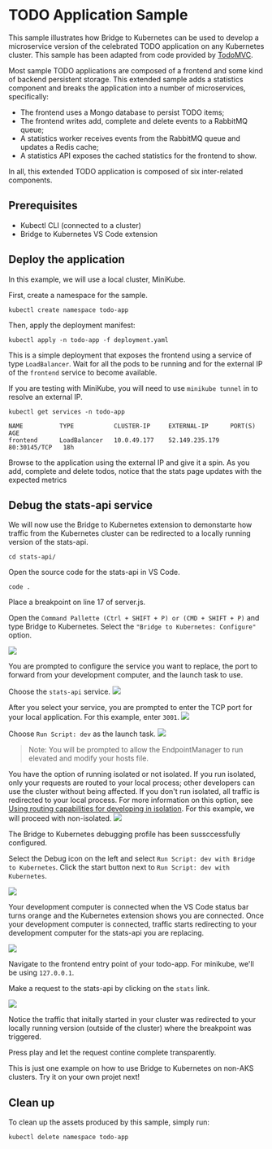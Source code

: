 # TODO Application Sample

This sample illustrates how Bridge to Kubernetes can be used to develop a microservice version of the celebrated TODO application on any Kubernetes cluster. This sample has been adapted from code provided by [TodoMVC](http://todomvc.com).

Most sample TODO applications are composed of a frontend and some kind of backend persistent storage. This extended sample adds a statistics component and breaks the application into a number of microservices, specifically:

- The frontend uses a Mongo database to persist TODO items;
- The frontend writes add, complete and delete events to a RabbitMQ queue;
- A statistics worker receives events from the RabbitMQ queue and updates a Redis cache;
- A statistics API exposes the cached statistics for the frontend to show.

In all, this extended TODO application is composed of six inter-related components.

## Prerequisites

- Kubectl CLI (connected to a cluster)
- Bridge to Kubernetes VS Code extension

## Deploy the application

In this example, we will use a local cluster, MiniKube.

First, create a namespace for the sample.

```
kubectl create namespace todo-app
```

Then, apply the deployment manifest:

```
kubectl apply -n todo-app -f deployment.yaml
```

This is a simple deployment that exposes the frontend using a service of type `LoadBalancer`. Wait for all the pods to be running and for the external IP of the `frontend` service to become available.

If you are testing with MiniKube, you will need to use `minikube tunnel` in  to resolve an external IP.

```
kubectl get services -n todo-app

NAME          TYPE           CLUSTER-IP     EXTERNAL-IP      PORT(S)        AGE
frontend      LoadBalancer   10.0.49.177    52.149.235.179   80:30145/TCP   18h
```

Browse to the application using the external IP and give it a spin. As you add, complete and delete todos, notice that the stats page updates with the expected metrics

## Debug the stats-api service

We will now use the Bridge to Kubernetes extension to demonstarte how traffic from the Kubernetes cluster can be redirected to a locally running version of the stats-api. 

```
cd stats-api/
```

Open the source code for the stats-api in VS Code.

```
code .
```

Place a breakpoint on line 17 of server.js.

Open the `Command Pallette (Ctrl + SHIFT + P) or (CMD + SHIFT + P)` and type Bridge to Kubernetes. Select the `"Bridge to Kubernetes: Configure"` option.

![](/images/bridge_configure.png)

You are prompted to configure the service you want to replace, the port to forward from your development computer, and the launch task to use.

Choose the `stats-api` service. 
![](/images/select_service.png)

After you select your service, you are prompted to enter the TCP port for your local application. For this example, enter `3001`.
![](/images/enter_port.png)

Choose `Run Script: dev` as the launch task.
![](/images/launch_task.png)

> Note: You will be prompted to allow the EndpointManager to run elevated and modify your hosts file.

You have the option of running isolated or not isolated. If you run isolated, only your requests are routed to your local process; other developers can use the cluster without being affected. If you don't run isolated, all traffic is redirected to your local process. For more information on this option, see [Using routing capabilities for developing in isolation](https://docs.microsoft.com/en-us/visualstudio/containers/overview-bridge-to-kubernetes?view=vs-2019#using-routing-capabilities-for-developing-in-isolation). For this example, we will proceed with non-isolated.
![](/images/isolation.png)

The Bridge to Kubernetes debugging profile has been sussccessfully configured.

Select the Debug icon on the left and select `Run Script: dev with Bridge to Kubernetes`. Click the start button next to `Run Script: dev with Kubernetes`.

![](/images/debug_profile.png)

Your development computer is connected when the VS Code status bar turns orange and the Kubernetes extension shows you are connected. Once your development computer is connected, traffic starts redirecting to your development computer for the stats-api you are replacing.

![](/images/debugging.png)


Navigate to the frontend entry point of your todo-app. For minikube, we'll be using `127.0.0.1`.

Make a request to the stats-api by clicking on the `stats` link. 

![](/images/stats.png)

Notice the traffic that initally started in your cluster was redirected to your locally running version (outside of the cluster) where the breakpoint was triggered. 

Press play and let the request contine complete transparently.

This is just one example on how to use Bridge to Kubernetes on non-AKS clusters.  Try it on your own projet next!

## Clean up

To clean up the assets produced by this sample, simply run:

```
kubectl delete namespace todo-app
```